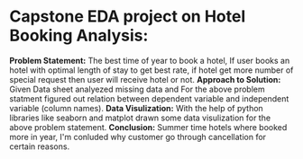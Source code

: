 # Capstone EDA project on Hotel Booking Analysis: 
**Problem Statement:** The best time of year to book a hotel, If user books an hotel with optimal length of stay to get best rate, if hotel get more number of special request then user will receive hotel or not.
**Approach to Solution:** Given Data sheet analyezed missing data and For the above problem statment figured out relation between dependent variable and independent variable (column names).
**Data Visulization:** With the help of python libraries like seaborn and matplot drawn some data visulization for the above problem statement.
**Conclusion:** Summer time hotels where booked more in year, I'm conluded why customer go through cancellation for certain reasons.  


